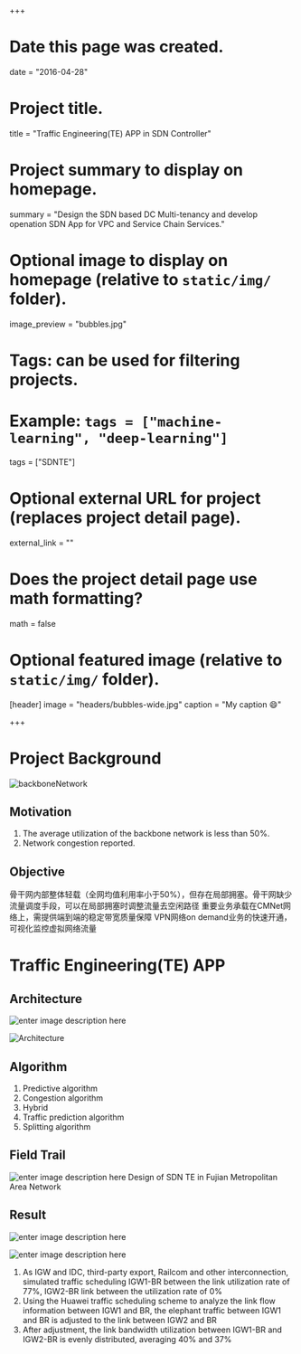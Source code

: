 +++

# Date this page was created.
date = "2016-04-28"

# Project title.
title = "Traffic Engineering(TE) APP in SDN Controller"

# Project summary to display on homepage.
summary = "Design the SDN based DC Multi-tenancy and develop openation SDN App for VPC and Service Chain Services."

# Optional image to display on homepage (relative to `static/img/` folder).
image_preview = "bubbles.jpg"

# Tags: can be used for filtering projects.
# Example: `tags = ["machine-learning", "deep-learning"]`
tags = ["SDNTE"]

# Optional external URL for project (replaces project detail page).
external_link = ""

# Does the project detail page use math formatting?
math = false

# Optional featured image (relative to `static/img/` folder).
[header]
image = "headers/bubbles-wide.jpg"
caption = "My caption :smile:"

+++
# Project Background

![backboneNetwork](https://cl.ly/3G151O3k3h3i/%E5%B1%8F%E5%B9%95%E5%BF%AB%E7%85%A7%202017-08-18%203.57.32%20PM.png)



## Motivation
1. The average utilization of the backbone network is less than 50%.
2. Network congestion reported.

## Objective

骨干网内部整体轻载（全网均值利用率小于50%），但存在局部拥塞。骨干网缺少流量调度手段，可以在局部拥塞时调整流量去空闲路径
重要业务承载在CMNet网络上，需提供端到端的稳定带宽质量保障
VPN网络on demand业务的快速开通，可视化监控虚拟网络流量


# Traffic Engineering(TE) APP 
## Architecture 
![enter image description here](https://cl.ly/2T1S1i1v2K37/%E5%B1%8F%E5%B9%95%E5%BF%AB%E7%85%A7%202017-08-18%204.06.20%20PM.png)


![Architecture](https://cl.ly/05073t2P2c2Y/%E5%B1%8F%E5%B9%95%E5%BF%AB%E7%85%A7%202017-08-18%204.33.02%20PM.png)

## Algorithm
1. Predictive algorithm
2. Congestion algorithm
3. Hybrid
4. Traffic prediction algorithm
5. Splitting algorithm


## Field Trail 

![enter image description here](https://cl.ly/252m2C0F1O04/%E5%B1%8F%E5%B9%95%E5%BF%AB%E7%85%A7%202017-08-18%204.39.01%20PM.png)
Design of SDN TE in Fujian Metropolitan Area Network
## Result
![enter image description here](https://cl.ly/100j2A0y2n02/%E5%B1%8F%E5%B9%95%E5%BF%AB%E7%85%A7%202017-08-18%204.39.29%20PM.png)


![enter image description here](https://cl.ly/0Q0b2G1Z2q42/%E5%B1%8F%E5%B9%95%E5%BF%AB%E7%85%A7%202017-08-18%204.39.52%20PM.png)

1. As IGW and IDC, third-party export, Railcom and other interconnection, simulated traffic scheduling IGW1-BR between the link utilization rate of 77%, IGW2-BR link between the utilization rate of 0%
2. Using the Huawei traffic scheduling scheme to analyze the link flow information between IGW1 and BR, the elephant traffic between IGW1 and BR is adjusted to the link between IGW2 and BR
3. After adjustment, the link bandwidth utilization between IGW1-BR and IGW2-BR is evenly distributed, averaging 40% and 37%
